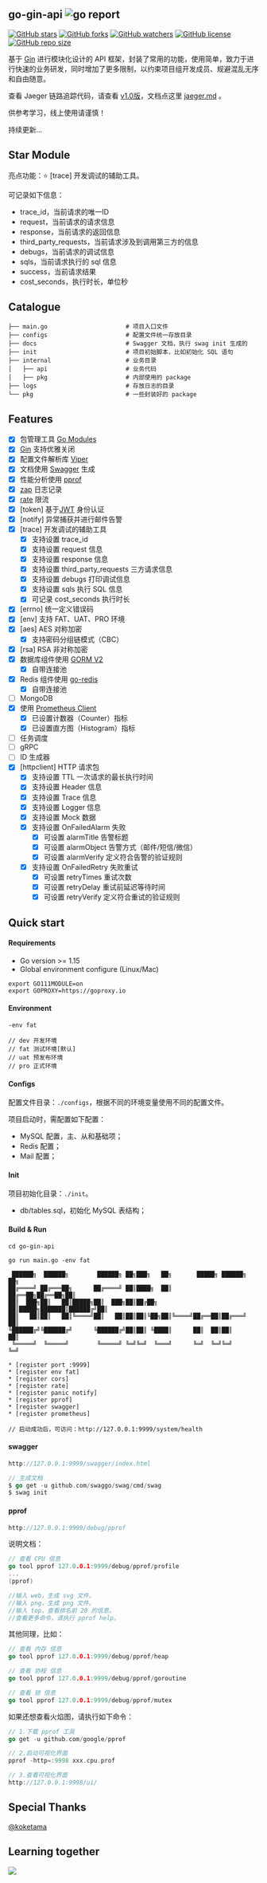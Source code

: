 ## go-gin-api ![go report](https://goreportcard.com/badge/github.com/xinliangnote/go-gin-api)

[![GitHub stars](https://img.shields.io/github/stars/xinliangnote/go-gin-api)](https://github.com/xinliangnote/go-gin-api/stargazers)
[![GitHub forks](https://img.shields.io/github/forks/xinliangnote/go-gin-api)](https://github.com/xinliangnote/go-gin-api/network/members)
[![GitHub watchers](https://img.shields.io/github/watchers/xinliangnote/go-gin-api)](https://github.com/xinliangnote/go-gin-api/watchers)
[![GitHub license](https://img.shields.io/github/license/xinliangnote/go-gin-api)](https://github.com/xinliangnote/go-gin-api/blob/master/LICENSE)
[![GitHub repo size](https://img.shields.io/github/repo-size/xinliangnote/go-gin-api)](https://github.com/xinliangnote/go-gin-api)

基于 [Gin](https://github.com/gin-gonic/gin) 进行模块化设计的 API 框架，封装了常用的功能，使用简单，致力于进行快速的业务研发，同时增加了更多限制，以约束项目组开发成员、规避混乱无序和自由随意。

查看 Jaeger 链路追踪代码，请查看 [v1.0版](https://github.com/xinliangnote/go-gin-api/releases/tag/v1.0)，文档点这里 [jaeger.md](https://github.com/xinliangnote/go-gin-api/blob/master/docs/jaeger.md) 。

供参考学习，线上使用请谨慎！

持续更新... 

## Star Module

亮点功能：:star: [trace] 开发调试的辅助工具。

可记录如下信息：

- trace_id，当前请求的唯一ID
- request，当前请求的请求信息
- response，当前请求的返回信息
- third_party_requests，当前请求涉及到调用第三方的信息
- debugs，当前请求的调试信息
- sqls，当前请求执行的 sql 信息
- success，当前请求结果
- cost_seconds，执行时长，单位秒

## Catalogue

```cassandraql
├── main.go                      # 项目入口文件
├── configs                      # 配置文件统一存放目录
├── docs                         # Swagger 文档，执行 swag init 生成的
├── init                         # 项目初始脚本，比如初始化 SQL 语句
├── internal                     # 业务目录
│   ├── api                      # 业务代码
│   ├── pkg                      # 内部使用的 package
├── logs                         # 存放日志的目录
└── pkg                          # 一些封装好的 package
```
## Features

- [x] 包管理工具 [Go Modules](https://github.com/golang/go/wiki/Modules)
- [x] [Gin](https://github.com/gin-gonic/gin) 支持优雅关闭
- [x] 配置文件解析库 [Viper](https://github.com/spf13/viper)
- [x] 文档使用 [Swagger](https://swagger.io/) 生成
- [x] 性能分析使用 [pprof](https://github.com/gin-contrib/pprof)
- [x] [zap](https://go.uber.org/zap) 日志记录
- [x] [rate](https://golang.org/x/time/rate) 限流
- [x] [token] 基于[JWT](https://github.com/dgrijalva/jwt-go) 身份认证
- [x] [notify] 异常捕获并进行邮件告警
- [x] [trace] 开发调试的辅助工具
    - [x] 支持设置 trace_id
    - [x] 支持设置 request 信息
    - [x] 支持设置 response 信息
    - [x] 支持设置 third_party_requests 三方请求信息
    - [x] 支持设置 debugs 打印调试信息
    - [x] 支持设置 sqls 执行 SQL 信息
    - [x] 可记录 cost_seconds 执行时长
- [x] [errno] 统一定义错误码
- [x] [env] 支持 FAT、UAT、PRO 环境
- [x] [aes] AES 对称加密
    - [x] 支持密码分组链模式（CBC）
- [x] [rsa] RSA 非对称加密
- [x] 数据库组件使用 [GORM V2](https://gorm.io/gorm)
    - [x] 自带连接池
- [x] Redis 组件使用 [go-redis](https://github.com/go-redis/redis)
    - [x] 自带连接池
- [ ] MongoDB
- [x] 使用 [Prometheus Client](https://github.com/prometheus/client_golang/prometheus)
    - [x] 已设置计数器（Counter）指标
    - [x] 已设置直方图（Histogram）指标
- [ ] 任务调度
- [ ] gRPC
- [ ] ID 生成器
- [x] [httpclient] HTTP 请求包
    - [x] 支持设置 TTL 一次请求的最长执行时间
    - [x] 支持设置 Header 信息
    - [x] 支持设置 Trace 信息
    - [x] 支持设置 Logger 信息
    - [x] 支持设置 Mock 数据
    - [x] 支持设置 OnFailedAlarm 失败
        - [x] 可设置 alarmTitle 告警标题
        - [x] 可设置 alarmObject 告警方式（邮件/短信/微信）
        - [x] 可设置 alarmVerify 定义符合告警的验证规则
    - [x] 支持设置 OnFailedRetry 失败重试
        - [x] 可设置 retryTimes 重试次数
        - [x] 可设置 retryDelay 重试前延迟等待时间
        - [x] 可设置 retryVerify 定义符合重试的验证规则

## Quick start

#### Requirements

- Go version >= 1.15
- Global environment configure (Linux/Mac)

```
export GO111MODULE=on
export GOPROXY=https://goproxy.io
```

#### Environment

```
-env fat

// dev 开发环境
// fat 测试环境[默认]
// uat 预发布环境
// pro 正式环境
```

#### Configs

配置文件目录：`./configs`，根据不同的环境变量使用不同的配置文件。

项目启动时，需配置如下配置：

- MySQL 配置，主、从和基础项；
- Redis 配置；
- Mail 配置；

#### Init

项目初始化目录：`./init`。

- db/tables.sql，初始化 MySQL 表结构；

#### Build & Run

```
cd go-gin-api

go run main.go -env fat

 ██████╗  ██████╗        ██████╗ ██╗███╗   ██╗       █████╗ ██████╗ ██╗
██╔════╝ ██╔═══██╗      ██╔════╝ ██║████╗  ██║      ██╔══██╗██╔══██╗██║
██║  ███╗██║   ██║█████╗██║  ███╗██║██╔██╗ ██║█████╗███████║██████╔╝██║
██║   ██║██║   ██║╚════╝██║   ██║██║██║╚██╗██║╚════╝██╔══██║██╔═══╝ ██║
╚██████╔╝╚██████╔╝      ╚██████╔╝██║██║ ╚████║      ██║  ██║██║     ██║
 ╚═════╝  ╚═════╝        ╚═════╝ ╚═╝╚═╝  ╚═══╝      ╚═╝  ╚═╝╚═╝     ╚═╝

* [register port :9999]
* [register env fat]
* [register cors]
* [register rate]
* [register panic notify]
* [register pprof]
* [register swagger]
* [register prometheus]

// 启动成功后，可访问：http://127.0.0.1:9999/system/health
```

#### swagger

```go
http://127.0.0.1:9999/swagger/index.html

// 生成文档
$ go get -u github.com/swaggo/swag/cmd/swag
$ swag init
```

#### pprof 

```go
http://127.0.0.1:9999/debug/pprof
```

说明文档：

```go
// 查看 CPU 信息
go tool pprof 127.0.0.1:9999/debug/pprof/profile
...
(pprof) 

//输入 web，生成 svg 文件。
//输入 png，生成 png 文件。
//输入 top，查看排名前 20 的信息。
//查看更多命令，请执行 pprof help。
```

其他同理，比如：

```go
// 查看 内存 信息
go tool pprof 127.0.0.1:9999/debug/pprof/heap

// 查看 协程 信息
go tool pprof 127.0.0.1:9999/debug/pprof/goroutine

// 查看 锁 信息
go tool pprof 127.0.0.1:9999/debug/pprof/mutex
```
如果还想查看火焰图，请执行如下命令：

```go
// 1.下载 pprof 工具
go get -u github.com/google/pprof

// 2.启动可视化界面
pprof -http=:9998 xxx.cpu.prof

// 3.查看可视化界面
http://127.0.0.1:9998/ui/
```

## Special Thanks

[@koketama](https://github.com/koketama)

## Learning together

![](https://github.com/xinliangnote/Go/blob/master/00-基础语法/images/qr.jpg)

